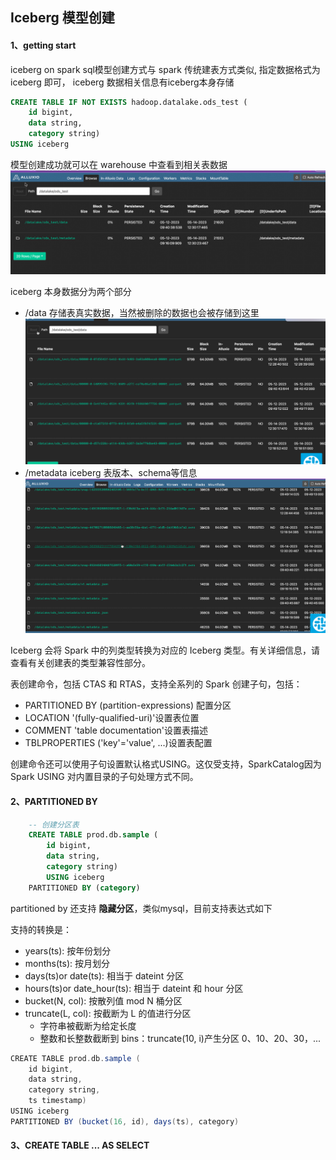 ## Iceberg 模型创建

#### 1、getting start
iceberg on spark sql模型创建方式与 spark 传统建表方式类似, 指定数据格式为 iceberg 即可，
iceberg 数据相关信息有iceberg本身存储
```sql
CREATE TABLE IF NOT EXISTS hadoop.datalake.ods_test (
    id bigint,
    data string,
    category string)
USING iceberg
```
模型创建成功就可以在 warehouse 中查看到相关表数据
![img.png](img.png)

iceberg 本身数据分为两个部分
- /data 存储表真实数据，当然被删除的数据也会被存储到这里
![img_1.png](img_1.png)
- /metadata iceberg 表版本、schema等信息
![img_2.png](img_2.png)

Iceberg 会将 Spark 中的列类型转换为对应的 Iceberg 类型。有关详细信息，请查看有关创建表的类型兼容性部分。

表创建命令，包括 CTAS 和 RTAS，支持全系列的 Spark 创建子句，包括：

- PARTITIONED BY (partition-expressions) 配置分区
- LOCATION '(fully-qualified-uri)'设置表位置
- COMMENT 'table documentation'设置表描述
- TBLPROPERTIES ('key'='value', ...)设置表配置

创建命令还可以使用子句设置默认格式USING。这仅受支持，SparkCatalog因为 Spark USING 对内置目录的子句处理方式不同。
  
#### 2、PARTITIONED BY

```sql
    -- 创建分区表
    CREATE TABLE prod.db.sample (
        id bigint,
        data string,
        category string)
        USING iceberg
    PARTITIONED BY (category)
```

partitioned by 还支持 **隐藏分区**，类似mysql，目前支持表达式如下

支持的转换是：

- years(ts): 按年份划分
- months(ts): 按月划分
- days(ts)or date(ts): 相当于 dateint 分区
- hours(ts)or date_hour(ts): 相当于 dateint 和 hour 分区
- bucket(N, col): 按散列值 mod N 桶分区
- truncate(L, col): 按截断为 L 的值进行分区 
  - 字符串被截断为给定长度
  - 整数和长整数截断到 bins：truncate(10, i)产生分区 0、10、20、30，... 
  

```scala
CREATE TABLE prod.db.sample (
    id bigint,
    data string,
    category string,
    ts timestamp)
USING iceberg
PARTITIONED BY (bucket(16, id), days(ts), category)
```



#### 3、CREATE TABLE ... AS SELECT




  

